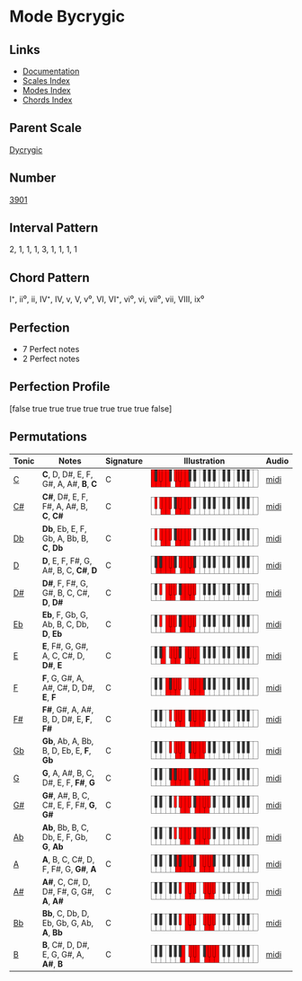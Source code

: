 # Mode Bycrygic

## Links

- [Documentation](index.md)
- [Scales Index](Scales.md)
- [Modes Index](Modes.md)
- [Chords Index](Chords.md)

## Parent Scale

[Dycrygic](ScaleDycrygic.md)

## Number

[3901](https://ianring.com/musictheory/scales/3901)

## Interval Pattern

2, 1, 1, 1, 3, 1, 1, 1, 1

## Chord Pattern

I⁺, ii⁰, ii, IV⁺, IV, v, V, v⁰, VI, VI⁺, vi⁰, vi, vii⁰, vii, VIII, ix⁰

## Perfection

- 7 Perfect notes
- 2 Perfect notes

## Perfection Profile

[false true true true true true true true false]

## Permutations

| Tonic | Notes | Signature | Illustration | Audio |
|-------|-------|-----------|--------------|-------|
| [C](ModeCNaturalBycrygic.md) | **C**, D, D#, E, F, G#, A, A#, **B**, **C** | C | ![CNaturalBycrygic](ModeCNaturalBycrygic.png) | [midi](https://github.com/edipermadi/music/blob/main/docs/ModeCNaturalBycrygic.mid?raw=true) |
| [C#](ModeCSharpBycrygic.md) | **C#**, D#, E, F, F#, A, A#, B, **C**, **C#** | C | ![CSharpBycrygic](ModeCSharpBycrygic.png) | [midi](https://github.com/edipermadi/music/blob/main/docs/ModeCSharpBycrygic.mid?raw=true) |
| [Db](ModeDFlatBycrygic.md) | **Db**, Eb, E, F, Gb, A, Bb, B, **C**, **Db** | C | ![DFlatBycrygic](ModeDFlatBycrygic.png) | [midi](https://github.com/edipermadi/music/blob/main/docs/ModeDFlatBycrygic.mid?raw=true) |
| [D](ModeDNaturalBycrygic.md) | **D**, E, F, F#, G, A#, B, C, **C#**, **D** | C | ![DNaturalBycrygic](ModeDNaturalBycrygic.png) | [midi](https://github.com/edipermadi/music/blob/main/docs/ModeDNaturalBycrygic.mid?raw=true) |
| [D#](ModeDSharpBycrygic.md) | **D#**, F, F#, G, G#, B, C, C#, **D**, **D#** | C | ![DSharpBycrygic](ModeDSharpBycrygic.png) | [midi](https://github.com/edipermadi/music/blob/main/docs/ModeDSharpBycrygic.mid?raw=true) |
| [Eb](ModeEFlatBycrygic.md) | **Eb**, F, Gb, G, Ab, B, C, Db, **D**, **Eb** | C | ![EFlatBycrygic](ModeEFlatBycrygic.png) | [midi](https://github.com/edipermadi/music/blob/main/docs/ModeEFlatBycrygic.mid?raw=true) |
| [E](ModeENaturalBycrygic.md) | **E**, F#, G, G#, A, C, C#, D, **D#**, **E** | C | ![ENaturalBycrygic](ModeENaturalBycrygic.png) | [midi](https://github.com/edipermadi/music/blob/main/docs/ModeENaturalBycrygic.mid?raw=true) |
| [F](ModeFNaturalBycrygic.md) | **F**, G, G#, A, A#, C#, D, D#, **E**, **F** | C | ![FNaturalBycrygic](ModeFNaturalBycrygic.png) | [midi](https://github.com/edipermadi/music/blob/main/docs/ModeFNaturalBycrygic.mid?raw=true) |
| [F#](ModeFSharpBycrygic.md) | **F#**, G#, A, A#, B, D, D#, E, **F**, **F#** | C | ![FSharpBycrygic](ModeFSharpBycrygic.png) | [midi](https://github.com/edipermadi/music/blob/main/docs/ModeFSharpBycrygic.mid?raw=true) |
| [Gb](ModeGFlatBycrygic.md) | **Gb**, Ab, A, Bb, B, D, Eb, E, **F**, **Gb** | C | ![GFlatBycrygic](ModeGFlatBycrygic.png) | [midi](https://github.com/edipermadi/music/blob/main/docs/ModeGFlatBycrygic.mid?raw=true) |
| [G](ModeGNaturalBycrygic.md) | **G**, A, A#, B, C, D#, E, F, **F#**, **G** | C | ![GNaturalBycrygic](ModeGNaturalBycrygic.png) | [midi](https://github.com/edipermadi/music/blob/main/docs/ModeGNaturalBycrygic.mid?raw=true) |
| [G#](ModeGSharpBycrygic.md) | **G#**, A#, B, C, C#, E, F, F#, **G**, **G#** | C | ![GSharpBycrygic](ModeGSharpBycrygic.png) | [midi](https://github.com/edipermadi/music/blob/main/docs/ModeGSharpBycrygic.mid?raw=true) |
| [Ab](ModeAFlatBycrygic.md) | **Ab**, Bb, B, C, Db, E, F, Gb, **G**, **Ab** | C | ![AFlatBycrygic](ModeAFlatBycrygic.png) | [midi](https://github.com/edipermadi/music/blob/main/docs/ModeAFlatBycrygic.mid?raw=true) |
| [A](ModeANaturalBycrygic.md) | **A**, B, C, C#, D, F, F#, G, **G#**, **A** | C | ![ANaturalBycrygic](ModeANaturalBycrygic.png) | [midi](https://github.com/edipermadi/music/blob/main/docs/ModeANaturalBycrygic.mid?raw=true) |
| [A#](ModeASharpBycrygic.md) | **A#**, C, C#, D, D#, F#, G, G#, **A**, **A#** | C | ![ASharpBycrygic](ModeASharpBycrygic.png) | [midi](https://github.com/edipermadi/music/blob/main/docs/ModeASharpBycrygic.mid?raw=true) |
| [Bb](ModeBFlatBycrygic.md) | **Bb**, C, Db, D, Eb, Gb, G, Ab, **A**, **Bb** | C | ![BFlatBycrygic](ModeBFlatBycrygic.png) | [midi](https://github.com/edipermadi/music/blob/main/docs/ModeBFlatBycrygic.mid?raw=true) |
| [B](ModeBNaturalBycrygic.md) | **B**, C#, D, D#, E, G, G#, A, **A#**, **B** | C | ![BNaturalBycrygic](ModeBNaturalBycrygic.png) | [midi](https://github.com/edipermadi/music/blob/main/docs/ModeBNaturalBycrygic.mid?raw=true) |
